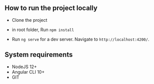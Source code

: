 
## How to run the project locally

- Clone the project

- in root folder, Run `npm install`

- Run `ng serve` for a dev server. Navigate to `http://localhost:4200/`.


## System requirements

- NodeJS 12+
- Angular CLI 10+
- GIT
